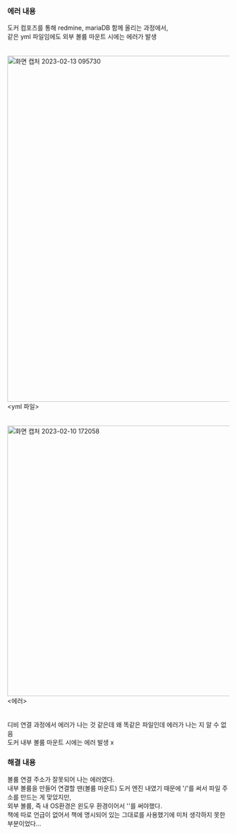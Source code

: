### 에러 내용

도커 컴포즈를 통해 redmine, mariaDB 함께 올리는 과정에서,<br>
같은 yml 파일임에도 외부 볼륨 마운트 시에는 에러가 발생
<br><br><br>
<img width="784" alt="화면 캡처 2023-02-13 095730" src="https://user-images.githubusercontent.com/101784768/218352190-0efd6215-39df-445f-9cdb-8db4be6f469e.png">
<yml 파일>
<br><br><br>
<img width="613" alt="화면 캡처 2023-02-10 172058" src="https://user-images.githubusercontent.com/101784768/218352202-b20c2e2c-fa56-4c61-bbf4-5c6a16a9a846.png">
<에러>
<br><br><br>
디비 연결 과정에서 에러가 나는 것 같은데 왜 똑같은 파일인데 에러가 나는 지 알 수 없음<br>
도커 내부 볼륨 마운트 시에는 에러 발생 x



### 해결 내용

볼륨 연결 주소가 잘못되어 나는 에러였다.<br>
내부 볼륨을 만들어 연결할 땐(볼륨 마운트) 도커 엔진 내였기 때문에 '/'를 써서 파일 주소를 만드는 게 맞았지만,<br>
외부 볼륨, 즉 내 OS환경은 윈도우 환경이어서 '\'를 써야했다.<br>
책에 따로 언급이 없어서 책에 명시되어 있는 그대로를 사용했기에 미처 생각하지 못한 부분이었다...<br>
